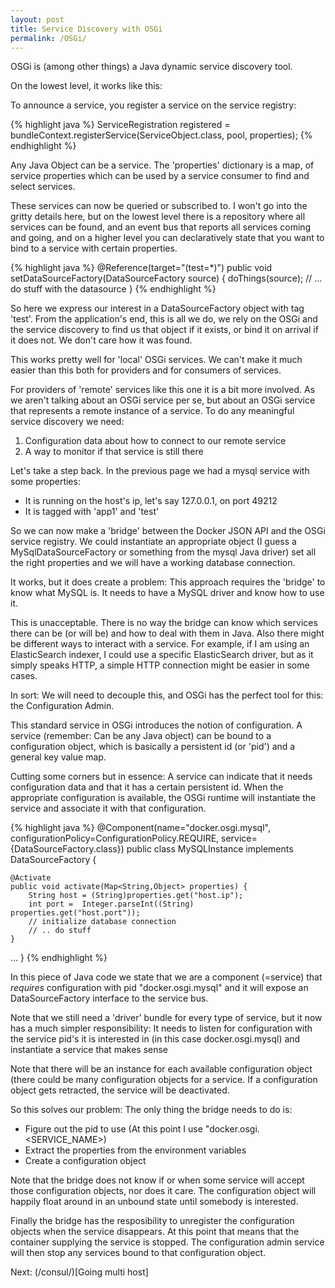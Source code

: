 ```yaml
---
layout: post
title: Service Discovery with OSGi
permalink: /OSGi/
---
```


OSGi is (among other things) a Java dynamic service discovery tool.

On the lowest level, it works like this:

To announce a service, you register a service on the service registry:

{% highlight java %}
ServiceRegistration<ServiceObject> registered = 
  bundleContext.registerService(ServiceObject.class, pool, properties);
{% endhighlight %}

Any Java Object can be a service. The 'properties' dictionary is a map, of service properties which can be used by a service consumer to find and select services.

These services can now be queried or subscribed to. I won't go into the gritty details here, but on the lowest level there is a repository where all services can be found, and an event bus that reports all services coming and going, and on a higher level you can declaratively state that you want to bind to a service with certain properties.

{% highlight java %}
@Reference(target="(test=*)")
public void setDataSourceFactory(DataSourceFactory source) {
	doThings(source);
	// ... do stuff with the datasource
}
{% endhighlight %}

So here we express our interest in a DataSourceFactory object with tag 'test'. From the application's end, this is all we do, we rely on the OSGi and the service discovery to find us that object if it exists, or bind it on arrival if it does not. We don't care how it was found.

This works pretty well for 'local' OSGi services. We can't make it much easier than this both for providers and for consumers of services. 

For providers of 'remote' services like this one it is a bit more involved. As we aren't talking about an OSGi service per se, but about an OSGi service that represents a remote instance of a service. To do any meaningful service discovery we need:

1. Configuration data about how to connect to our remote service
2. A way to monitor if that service is still there

Let's take a step back. In the previous page we had a mysql service with some properties:

 - It is running on the host's ip, let's say 127.0.0.1, on port 49212
 - It is tagged with 'app1' and 'test'

So we can now make a 'bridge' between the Docker JSON API and the OSGi service registry. We could instantiate an appropriate object (I guess a MySqlDataSourceFactory or something from the mysql Java driver) set all the right properties and we will have a working database connection.

It works, but it does create a problem: This approach requires the 'bridge' to know what MySQL is. It needs to have a MySQL driver and know how to use it.

This is unacceptable. There is no way the bridge can know which services there can be (or will be) and how to deal with them in Java. Also there might be different ways to interact with a service. For example, if I am using an ElasticSearch indexer, I could use a specific ElasticSearch driver, but as it simply speaks HTTP, a simple HTTP connection might be easier in some cases.

In sort: We will need to decouple this, and OSGi has the perfect tool for this: the Configuration Admin.

This standard service in OSGi introduces the notion of configuration. A service (remember: Can be any Java object) can be bound to a configuration object, which is basically a persistent id (or 'pid') and a general key value map.

Cutting some corners but in essence: A service can indicate that it needs configuration data and that it has a certain persistent id. When the appropriate configuration is available, the OSGi runtime will instantiate the service and associate it with that configuration.

{% highlight java %}
@Component(name="docker.osgi.mysql", configurationPolicy=ConfigurationPolicy.REQUIRE, service={DataSourceFactory.class})
public class MySQLInstance implements DataSourceFactory {

	@Activate
	public void activate(Map<String,Object> properties) {
		String host = (String)properties.get("host.ip");
	    int port =  Integer.parseInt((String) properties.get("host.port"));
	    // initialize database connection
	    // .. do stuff
	}
...
}
{% endhighlight %}

In this piece of Java code we state that we are a component (=service) that *requires* configuration with pid "docker.osgi.mysql" and it will expose an DataSourceFactory interface to the service bus.

Note that we still need a 'driver' bundle for every type of service, but it now has a much simpler responsibility: It needs to listen for configuration with the service pid's it is interested in (in this case docker.osgi.mysql) and instantiate a service that makes sense

Note that there will be an instance for each available configuration object (there could be many configuration objects for a service. If a configuration object gets retracted, the service will be deactivated.

So this solves our problem: The only thing the bridge needs to do is:
 - Figure out the pid to use (At this point I use "docker.osgi.<SERVICE_NAME>)
 - Extract the properties from the environment variables
 - Create a configuration object

Note that the bridge does not know if or when some service will accept those configuration objects, nor does it care. The configuration object will happily float around in an unbound state until somebody is interested.

Finally the bridge has the resposibility to unregister the configuration objects when the service disappears. At this point that means that the container supplying the service is stopped. The configuration admin service will then stop any services bound to that configuration object.

Next: (/consul/)[Going multi host]
